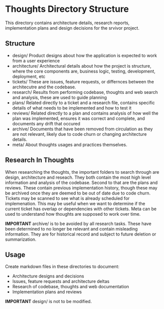 # Thoughts Directory Structure

This directory contains architecture details, research reports, implementation plans and design decisions for the srvivor project.

## Structure

- design/ Product designs about how the application is expected to work from a user experience
- architecture/ Architectural details about how the project is structure, where the core components are, business logic, testing, development, deployment, etc
- tickets/ These are issues, feature requests, or differnces between the architecutre and the codebase.
- research/ Results from performing codebase, thoughts and web search and analysis, these are used to guide planning
- plans/ Related directly to a ticket and a research file, contains specific details of what needs to be implemented and how to test it
- reviews/ Related directly to a plan and contains analysis of how well the plan was implemented, ensures it was correct and complete, and documents any drift that occured
- archive/ Documents that have been removed from circulation as they are not relevant, likely due to code churn or changing architecture details.
- meta/ About thoughts usages and practices themselves.

## Research In Thoughts

When researching the thoughts, the important folders to search through are design, architecture and reseach. They both contain the most high level information and analysis of the codebase.
Second to that are the plans and reviews. These contain previous implementation history, though these may be archived once they are deemed to be out of date due to code churn.
Tickets may be scanned to see what is already scheduled for implemenation. This may be useful when we want to determine if the current ticket has overlap or dependencies with other tickets. Meta can be used to understand how thoughts are supposed to work over time.

**IMPORTANT** archive/ is to be avoided by all research tasks. These have been determined to no longer be relevant and contain misleading information. They are for historical record and subject to future deletion or summarization.

## Usage

Create markdown files in these directories to document:
- Architecture designs and decisions
- Issues, feature requests and architecture deltas
- Research of codebase, thoughts and web documentation
- Implementation plans and reviews

**IMPORTANT** design/ is not to be modified.
